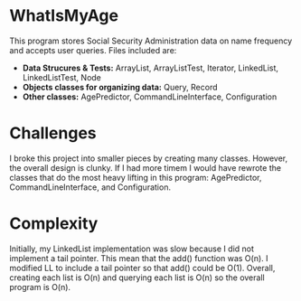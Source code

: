 # WhatIsMyAge

This program stores Social Security Administration data on name frequency and accepts user queries. 
Files included are:
- **Data Strucures & Tests:** ArrayList, ArrayListTest, Iterator, LinkedList, LinkedListTest, Node
- **Objects classes for organizing data:** Query, Record
- **Other classes:** AgePredictor, CommandLineInterface, Configuration

# Challenges
I broke this project into smaller pieces by creating many classes. However, the overall design is clunky.
If I had more timem I would have rewrote the classes that do the most heavy lifting in this program:
AgePredictor, CommandLineInterface, and Configuration.

# Complexity
Initially, my LinkedList implementation was slow because I did not implement a tail pointer. This mean that the add()
function was O(n). I modified LL to include a tail pointer so that add() could be O(1).
Overall, creating each list is O(n) and querying each list is O(n) so the overall program is O(n).
